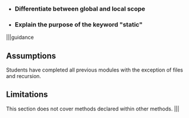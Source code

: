 * ### Differentiate between global and local scope
* ### Explain the purpose of the keyword "static"

|||guidance
## Assumptions
Students have completed all previous modules with the exception of files and recursion.

## Limitations
This section does not cover methods declared within other methods.
|||
